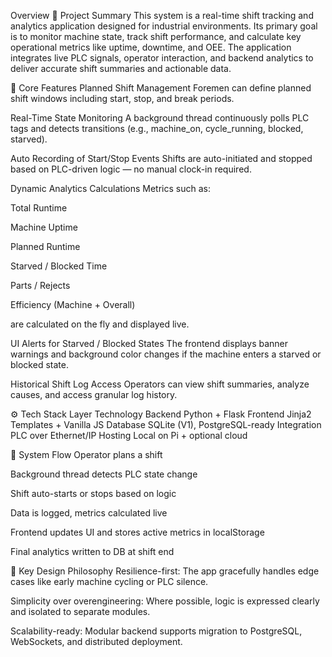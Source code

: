 Overview
📌 Project Summary
This system is a real-time shift tracking and analytics application designed for industrial environments. Its primary goal is to monitor machine state, track shift performance, and calculate key operational metrics like uptime, downtime, and OEE. The application integrates live PLC signals, operator interaction, and backend analytics to deliver accurate shift summaries and actionable data.

🧱 Core Features
Planned Shift Management
Foremen can define planned shift windows including start, stop, and break periods.

Real-Time State Monitoring
A background thread continuously polls PLC tags and detects transitions (e.g., machine_on, cycle_running, blocked, starved).

Auto Recording of Start/Stop Events
Shifts are auto-initiated and stopped based on PLC-driven logic — no manual clock-in required.

Dynamic Analytics Calculations
Metrics such as:

Total Runtime

Machine Uptime

Planned Runtime

Starved / Blocked Time

Parts / Rejects

Efficiency (Machine + Overall)

are calculated on the fly and displayed live.

UI Alerts for Starved / Blocked States
The frontend displays banner warnings and background color changes if the machine enters a starved or blocked state.

Historical Shift Log Access
Operators can view shift summaries, analyze causes, and access granular log history.

⚙️ Tech Stack
Layer	Technology
Backend	Python + Flask
Frontend	Jinja2 Templates + Vanilla JS
Database	SQLite (V1), PostgreSQL-ready
Integration	PLC over Ethernet/IP
Hosting	Local on Pi + optional cloud

🔄 System Flow
Operator plans a shift

Background thread detects PLC state change

Shift auto-starts or stops based on logic

Data is logged, metrics calculated live

Frontend updates UI and stores active metrics in localStorage

Final analytics written to DB at shift end

🧠 Key Design Philosophy
Resilience-first: The app gracefully handles edge cases like early machine cycling or PLC silence.

Simplicity over overengineering: Where possible, logic is expressed clearly and isolated to separate modules.

Scalability-ready: Modular backend supports migration to PostgreSQL, WebSockets, and distributed deployment.









